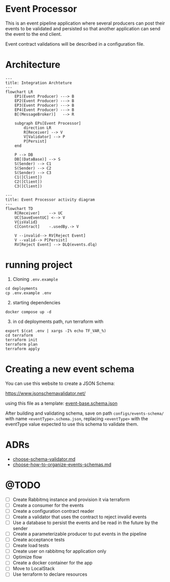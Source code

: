 # Event Processor
This is an event pipeline application
where several producers can post their events to be validated and persisted
so that another application can send the event to the end client.

Event contract validations will be described in a configuration file.

# Architecture
```mermaid
---
title: Integration Archteture
---
flowchart LR
    EP1(Event Producer) ---> B
    EP2(Event Producer) ---> B
    EP3(Event Producer) ---> B
    EP4(Event Producer) ---> B
    B[(MessageBroker)]   --> R

    subgraph EPs[Event Processor]
        direction LR
        R[Receiver] --> V
        V[Validator] --> P
        P[Persist]
    end

    P --> DB
    DB[(DataBase)] --> S
    S(Sender) --> C1
    S(Sender) --> C2
    S(Sender) --> C3
    C1([Client])
    C2([Client])
    C3([Client])
```

```mermaid
---
title: Event Processor activity diagram
---
flowchart TD
    R[Receiver]    --> UC
    UC[SaveEventUC] <--> V
    V{isValid}
    C[Contract]    -.usedBy.-> V
    
    V --invalid--> RV[Reject Event]
    V --valid--> P[Persist]
    RV[Reject Event] --> DLQ(events.dlq)
```

# running project
1. Cloning `.env.example`
```shell
cd deployments
cp .env.example .env
```
2. starting dependencies
```shell
docker compose up -d
```
3. in cd deployments path, run terraform with
```shell
export $(cat .env | xargs -I% echo TF_VAR_%)
cd terraform
terraform init
terraform plan
terraform apply
```

# Creating a new event schema
You can use this website to create a JSON Schema: 

https://www.jsonschemavalidator.net/

using this file as a template: [event-base.schema.json](configs/events-schemas/event-base.schema.json)

After building and validating schema, save on path `configs/events-schema/` with name `<eventType>.schema.json`,
replacing `<eventType>` with the eventType value expected to use this schema to validate them.

# ADRs
* [choose-schema-validator.md](docs/adr/choose-schema-validator.md)
* [choose-how-to-organize-events-schemas.md](docs/adr/choose-how-to-organize-events-schemas.md)

# @TODO
 * [ ] Create Rabbitmq instance and provision it via terraform
 * [ ] Create a consumer for the events
 * [ ] Create a configuration contract reader 
 * [ ] Create a validator that uses the contract to reject invalid events 
 * [ ] Use a database to persist the events and be read in the future by the sender 
 * [ ] Create a parameterizable producer to put events in the pipeline 
 * [ ] Create acceptance tests 
 * [ ] Create load tests 
 * [ ] Create user on rabbitmq for application only
 * [ ] Optimize flow 
 * [ ] Create a docker container for the app 
 * [ ] Move to LocalStack 
 * [ ] Use terraform to declare resources